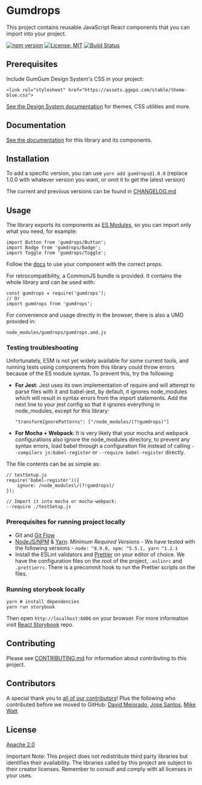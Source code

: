 # Gumdrops

This project contains reusable JavaScript React components that you can import into your project.

[![npm version](https://badge.fury.io/js/gumdrops.svg)](https://badge.fury.io/js/gumdrops) [![License: MIT](https://img.shields.io/badge/License-Apache%202.0-yellow.svg)](https://opensource.org/licenses/Apache-2.0) [![Build Status](https://travis-ci.org/gumgum/gumdrops.svg?branch=master)](https://travis-ci.org/gumgum/gumdrops)

## Prerequisites

Include GumGum Design System's CSS in your project:

`<link rel="stylesheet" href="https://assets.ggops.com/stable/theme-blue.css">`

[See the Design System documentation](https://ds.gumgum.com/stable/css) for themes, CSS utilities and more.

## Documentation

[See the documentation](https://gumdrops.gumgum.com) for this library and its components.

## Installation

To add a specific version, you can use
`yarn add gumdrops@1.0.0` (replace 1.0.0 with whatever version you want, or omit it to get the latest version)

The current and previous versions can be found in [CHANGELOG.md](CHANGELOG.md)

## Usage

The library exports its components as [ES Modules](https://medium.freecodecamp.org/javascript-modules-a-beginner-s-guide-783f7d7a5fcc), so you can import only what you need, for example:

```
import Button from 'gumdrops/Button';
import Badge from 'gumdrops/Badge';
import Toggle from 'gumdrops/Toggle';
```

Follow the [docs](https://gumdrops.gumgum.com) to use your component with the correct props.

For retrocompatibility, a CommonJS bundle is provided. It contains the whole library and can be used with:

```
const gumdrops = require('gumdrops');
// Or
import gumdrops from 'gumdrops';
```

For convenience and usage directly in the browser, there is also a UMD provided in:

```
node_modules/gumdrops/gumdrops.umd.js
```

### Testing troubleshooting

Unfortunately, ESM is not yet widely available for some current tools, and running tests using components from this library could throw errors because of the ES module syntax. To prevent this, try the following:

* **For Jest**:
  Jest uses its own implementation of require and will attempt to parse files with it and babel-jest, by default, it ignores node_modules which will result in syntax errors from the import statements. Add the next line to your jest config so that it ignores everything in node_modules, except for this library:

    ```
    "transformIgnorePatterns": ["/node_modules/(?!gumdrops)"]
    ```

* **For Mocha + Webpack**:
  It is very likely that your mocha and webpack configurations also ignore the node_modules directory, to prevent any syntax errors, load babel through a configuration file instead of calling `--compilers js:babel-register` or `--require babel-register` directly.

The file contents can be as simple as:

```
// testSetup.js
require('babel-register')({
    ignore: /node_modules\/(?!gumdrops)/
});

// Import it into mocha or mocha-webpack:
--require ./testSetup.js
```

### Prerequisites for running project locally

* Git and [Git Flow](https://github.com/petervanderdoes/gitflow-avh)
* [NodeJS/NPM](http://nodejs.org/download/) & [Yarn](https://yarnpkg.com/): _Minimum Required Versions_ - We have tested with the following versions - `node: ^8.9.0, npm: ^5.5.1, yarn ^1.2.1`
* Install the ESLint validators and [Prettier](https://prettier.io/docs/en/editors.html) on your editor of choice. We have the configuration files on the root of the project, `.eslinrc` and `.prettierrc`. There is a precommit hook to run the Prettier scripts on the files.

### Running storybook locally

```
yarn # install dependencies
yarn run storybook
```

Then open `http://localhost:6006` on your browser. For more information visit [React Storybook](https://github.com/storybooks/storybook) repo.

## Contributing

Please see [CONTRIBUTING.md](CONTRIBUTING.md) for information about contributing to this project.

## Contributors

A special thank you to [all of our contributors](https://github.com/gumgum/gumdrops/graphs/contributors)! Plus the following who contributed before we moved to GitHub: [David Mejorado](https://github.com/davidmh), [Jose Santos](https://github.com/JMSantos94), [Mike Watt](https://github.com/mikebikeboy)

## License

[Apache 2.0](LICENSE.md)

Important Note: This project does not redistribute third party libraries but identifies their availability. The libraries called by this project are subject to their creator licenses. Remember to consult and comply with all licenses in your uses.
